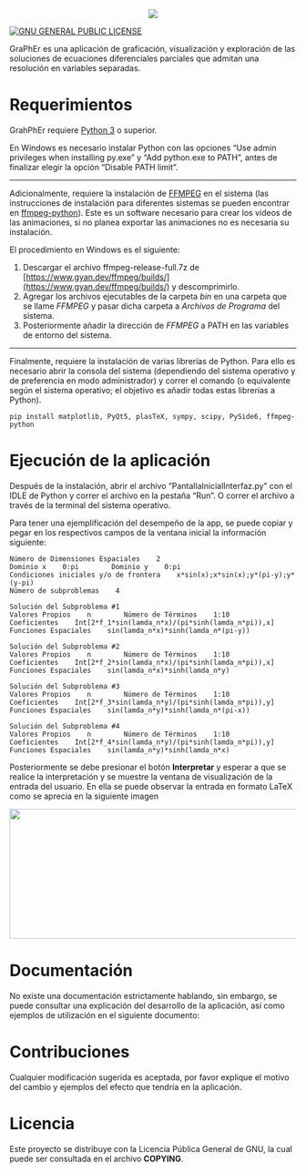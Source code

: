 <p align="center">
    <a href="https://github.com/LuisNavaFisBio/GraPhEr_Ecuaciones-Diferenciales-Parciales-Separables">
        <img src="https://github.com/LuisNavaFisBio/GraPhEr_Ecuaciones-Diferenciales-Parciales-Separables/blob/main/LogoPrincipal.png">
    </a>
</p>

[![GNU GENERAL PUBLIC LICENSE](https://www.gnu.org/graphics/gplv3-127x51.png?style=flat)](https://www.gnu.org/licenses/gpl-3.0.html#license-text)

GraPhEr es una aplicación de graficación, visualización y exploración de las soluciones de ecuaciones diferenciales parciales que admitan una resolución en variables separadas.

# Requerimientos

GrahPhEr requiere [Python 3](https://www.python.org/downloads/) o superior. 

En Windows es necesario instalar Python con las opciones “Use admin privileges when installing py.exe” y “Add python.exe to PATH”, antes de finalizar elegir la opción “Disable PATH limit”.

---

Adicionalmente, requiere la instalación de [FFMPEG](https://ffmpeg.org/download.html) en el sistema (las instrucciones de instalación para diferentes sistemas se pueden encontrar en 
[ffmpeg-python](https://github.com/kkroening/ffmpeg-python)). Este es un software necesario para crear los videos de las animaciones, si no planea exportar las animaciones no es necesaria su instalación.

El procedimiento en Windows es el siguiente:
1. Descargar el archivo ffmpeg-release-full.7z de [https://www.gyan.dev/ffmpeg/builds/](https://www.gyan.dev/ffmpeg/builds/) y descomprimirlo.
2. Agregar los archivos ejecutables de la carpeta *bin* en una carpeta que se llame *FFMPEG* y pasar dicha carpeta a *Archivos de Programa* del sistema.
3. Posteriormente añadir la dirección de *FFMPEG* a PATH en las variables de entorno del sistema.

---

Finalmente, requiere la instalación de varias librerías de Python. Para ello es necesario abrir la consola del sistema (dependiendo del sistema operativo y de preferencia en modo administrador) y correr el comando (o equivalente según el sistema operativo; el objetivo es añadir todas estas librerías a Python).

```
pip install matplotlib, PyQt5, plasTeX, sympy, scipy, PySide6, ffmpeg-python
```

# Ejecución de la aplicación

Después de la instalación, abrir el archivo “PantallaInicialInterfaz.py” con el IDLE de Python y correr el archivo en la pestaña “Run”. O correr el archivo a través de la terminal del sistema operativo.

Para tener una ejemplificación del desempeño de la app, se puede copiar y pegar en los respectivos campos de la ventana inicial la información siguiente:

```
Número de Dimensiones Espaciales    2
Dominio x    0:pi        Dominio y    0:pi
Condiciones iniciales y/o de frontera    x*sin(x);x*sin(x);y*(pi-y);y*(y-pi)
Número de subproblemas    4

Solución del Subproblema #1
Valores Propios    n        Número de Términos    1:10
Coeficientes    Int[2*f_1*sin(lamda_n*x)/(pi*sinh(lamda_n*pi)),x]
Funciones Espaciales    sin(lamda_n*x)*sinh(lamda_n*(pi-y))

Solución del Subproblema #2
Valores Propios    n        Número de Términos    1:10
Coeficientes    Int[2*f_2*sin(lamda_n*x)/(pi*sinh(lamda_n*pi)),x]
Funciones Espaciales    sin(lamda_n*x)*sinh(lamda_n*y)

Solución del Subproblema #3
Valores Propios    n        Número de Términos    1:10
Coeficientes    Int[2*f_3*sin(lamda_n*y)/(pi*sinh(lamda_n*pi)),y]
Funciones Espaciales    sin(lamda_n*y)*sinh(lamda_n*(pi-x))

Solución del Subproblema #4
Valores Propios    n        Número de Términos    1:10
Coeficientes    Int[2*f_4*sin(lamda_n*y)/(pi*sinh(lamda_n*pi)),y]
Funciones Espaciales    sin(lamda_n*y)*sinh(lamda_n*x)
```

Posteriormente se debe presionar el botón **Interpretar** y esperar a que se realice la interpretación y se muestre la ventana de visualización de la entrada del usuario. En ella se puede observar la entrada en formato LaTeX como se aprecia en la siguiente imagen

<p align="center">
    <a>
        <img src="https://github.com/LuisNavaFisBio/GraPhEr_Ecuaciones-Diferenciales-Parciales-Separables/blob/main/EjemploInterpretacion.bmp" style="width: 800px; height: 228px;">
    </a>
</p>

# Documentación

No existe una documentación estrictamente hablando, sin embargo, se puede consultar una explicación del desarrollo de la aplicación, así como ejemplos de utilización en el siguiente documento:


# Contribuciones
Cualquier modificación sugerida es aceptada, por favor explique el motivo del cambio y ejemplos del efecto que tendría en la aplicación. 

# Licencia
Este proyecto se distribuye con la Licencia Pública General de GNU, la cual puede ser consultada en el archivo **COPYING**.
